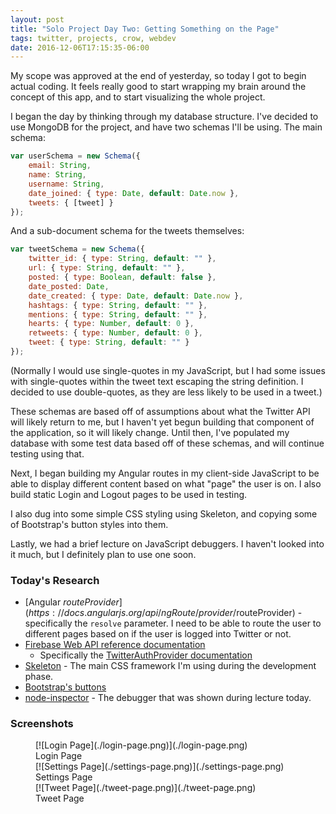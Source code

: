 ```yaml
---
layout: post
title: "Solo Project Day Two: Getting Something on the Page"
tags: twitter, projects, crow, webdev
date: 2016-12-06T17:15:35-06:00
---
```


My scope was approved at the end of yesterday, so today I got to begin actual coding. It feels really good to start wrapping my brain around the concept of this app, and to start visualizing the whole project.

I began the day by thinking through my database structure. I've decided to use MongoDB for the project, and have two schemas I'll be using. The main schema:

```javascript
var userSchema = new Schema({
	email: String,
	name: String,
	username: String,
	date_joined: { type: Date, default: Date.now },
	tweets: { [tweet] }
});
```

And a sub-document schema for the tweets themselves:

```javascript
var tweetSchema = new Schema({
	twitter_id: { type: String, default: "" },
	url: { type: String, default: "" },
	posted: { type: Boolean, default: false },
	date_posted: Date,
	date_created: { type: Date, default: Date.now },
	hashtags: { type: String, default: "" },
	mentions: { type: String, default: "" },
	hearts: { type: Number, default: 0 },
	retweets: { type: Number, default: 0 },
	tweet: { type: String, default: "" }
});
```

(Normally I would use single-quotes in my JavaScript, but I had some issues with single-quotes within the tweet text escaping the string definition. I decided to use double-quotes, as they are less likely to be used in a tweet.)

These schemas are based off of assumptions about what the Twitter API will likely return to me, but I haven't yet begun building that component of the application, so it will likely change. Until then, I've populated my database with some test data based off of these schemas, and will continue testing using that.

Next, I began building my Angular routes in my client-side JavaScript to be able to display different content based on what "page" the user is on. I also build static Login and Logout pages to be used in testing.

I also dug into some simple CSS styling using Skeleton, and copying some of Bootstrap's button styles into them.

Lastly, we had a brief lecture on JavaScript debuggers. I haven't looked into it much, but I definitely plan to use one soon.

### Today's Research

- [Angular $routeProvider](https://docs.angularjs.org/api/ngRoute/provider/$routeProvider) - specifically the `resolve` parameter. I need to be able to route the user to different pages based on if the user is logged into Twitter or not.
- [Firebase Web API reference documentation](https://firebase.google.com/docs/reference/js/)
	- Specifically the [TwitterAuthProvider documentation](https://firebase.google.com/docs/reference/js/firebase.auth.TwitterAuthProvider)
- [Skeleton](http://getskeleton.com) - The main CSS framework I'm using during the development phase.
- [Bootstrap's buttons](http://getbootstrap.com/css/#buttons)
- [node-inspector](https://github.com/node-inspector/node-inspector) - The debugger that was shown during lecture today.

### Screenshots

<figure class="image half-width">
	[![Login Page](./login-page.png)](./login-page.png)
	<figcaption>Login Page</figcaption>
	[![Settings Page](./settings-page.png)](./settings-page.png)
	<figcaption>Settings Page</figcaption>
	[![Tweet Page](./tweet-page.png)](./tweet-page.png)
	<figcaption>Tweet Page</figcaption>
</figure>
